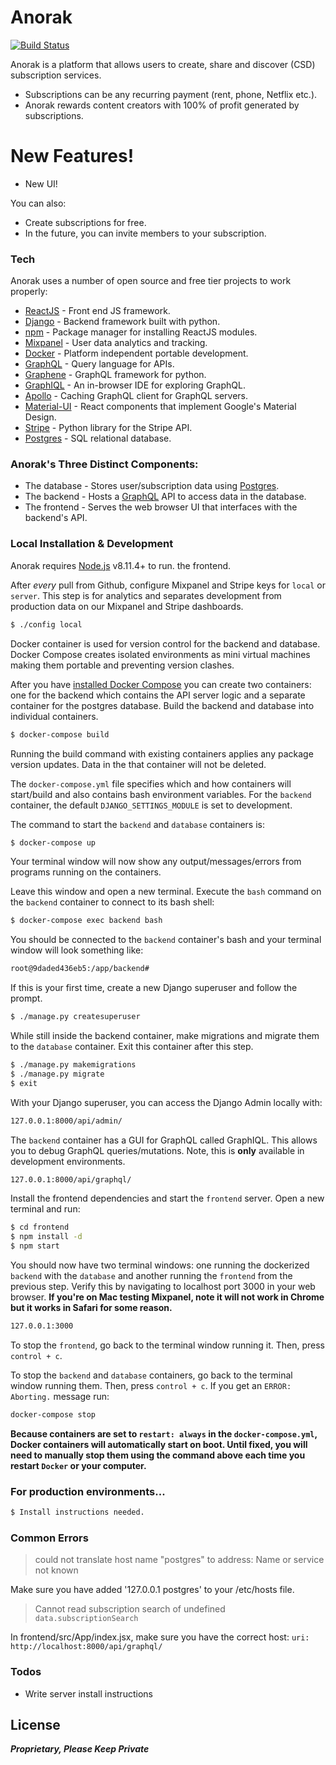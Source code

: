 # Anorak

[![Build Status](https://travis-ci.org/joemccann/dillinger.svg?branch=master)](https://github.com/veyorokon/Anorak)

Anorak is a platform that allows users to create, share and discover (CSD) subscription services.

  - Subscriptions can be any recurring payment (rent, phone, Netflix etc.).
  - Anorak rewards content creators with 100% of profit generated by subscriptions.

# New Features!

  - New UI!

You can also:
  - Create subscriptions for free.
  - In the future, you can invite members to your subscription.

### Tech

Anorak uses a number of open source and free tier projects to work properly:

* [ReactJS] - Front end JS framework.
* [Django] - Backend framework built with python.
* [npm] - Package manager for installing ReactJS modules.
* [Mixpanel] - User data analytics and tracking.
* [Docker] - Platform independent portable development.
* [GraphQL] - Query language for APIs.
* [Graphene] - GraphQL framework for python.
* [GraphIQL] - An in-browser IDE for exploring GraphQL.
* [Apollo] - Caching GraphQL client for GraphQL servers.
* [Material-UI] - React components that implement Google's Material Design.
* [Stripe] - Python library for the Stripe API.
* [Postgres] - SQL relational database. 

### Anorak's Three Distinct Components:
  - The database - Stores user/subscription data using [Postgres](https://www.postgresql.org/).
  - The backend - Hosts a [GraphQL](https://graphql.org/) API to access data in the database.
  - The frontend - Serves the web browser UI that interfaces with the backend's API.

### Local Installation & Development

Anorak requires [Node.js](https://nodejs.org/) v8.11.4+ to run. the frontend. 

After *every* pull from Github, configure Mixpanel and Stripe keys for `local` or `server`. This step is for analytics and separates development from production data on our Mixpanel and Stripe dashboards.
```sh
$ ./config local
```

Docker container is used for version control for the backend and database. Docker Compose creates isolated environments as mini virtual machines making them portable and preventing version clashes. 

After you have [installed Docker Compose](https://docs.docker.com/compose/install/) you can create two containers: one for the backend which contains the API server logic and a separate container for the postgres database. Build the backend and database into individual containers.

```sh
$ docker-compose build
```

Running the build command with existing containers applies any package version updates. Data in the that container will not be deleted.

The `docker-compose.yml` file specifies which and how containers will start/build and also contains bash environment variables. For the `backend` container, the default `DJANGO_SETTINGS_MODULE` is set to development. 

The command to start the `backend` and `database` containers is:

```sh
$ docker-compose up
```

Your terminal window will now show any output/messages/errors from programs running on the containers. 

Leave this window and open a new terminal. Execute the `bash` command on the `backend` container to connect to its bash shell: 
```sh
$ docker-compose exec backend bash
```

You should be connected to the `backend` container's bash and your terminal window will look something like:
```sh
root@9daded436eb5:/app/backend#
```

If this is your first time, create a new Django superuser and follow the prompt.
```sh
$ ./manage.py createsuperuser
```

While still inside the backend container, make migrations and migrate them to the `database` container. Exit this container after this step.

```sh
$ ./manage.py makemigrations
$ ./manage.py migrate
$ exit
```

With your Django superuser, you can access the Django Admin locally with:

```sh
127.0.0.1:8000/api/admin/
```

The `backend` container has a GUI for GraphQL called GraphIQL. This allows you to debug GraphQL queries/mutations. Note, this is **only** available in development environments.

```sh
127.0.0.1:8000/api/graphql/
```

Install the frontend dependencies and start the `frontend` server. Open a new terminal and run:

```sh
$ cd frontend
$ npm install -d
$ npm start
```

You should now have two terminal windows: one running the dockerized `backend` with the `database` and another running the `frontend` from the previous step. Verify this by navigating to localhost port 3000 in your web browser. **If you're on Mac testing Mixpanel, note it will not work in Chrome but it works in Safari for some reason.**

```sh
127.0.0.1:3000
```

To stop the `frontend`, go back to the terminal window running it. Then, press `control + c`.

To stop the `backend` and `database` containers, go back to the terminal window running them. Then, press `control + c`. If you get an `ERROR: Aborting.` message run:
```sh
docker-compose stop
```

**Because containers are set to `restart: always` in the `docker-compose.yml`, Docker containers will automatically start on boot. Until fixed, you will need to manually stop them using the command above each time you restart `Docker` or your computer.**


### For production environments...

```sh
$ Install instructions needed.
```

### Common Errors
> could not translate host name "postgres" to address: Name or service not known

Make sure you have added '127.0.0.1 postgres' to your /etc/hosts file.

> Cannot read subscription search of undefined `data.subscriptionSearch`

In frontend/src/App/index.jsx, make sure you have the correct host: `uri: http://localhost:8000/api/graphql/`


### Todos

 - Write server install instructions

License
----

***Proprietary, Please Keep Private***


   [ReactJS]: <https://github.com/facebook/react>
   [Django]: <https://github.com/django/django>
   [npm]: <https://github.com/npm/cli>
   [Mixpanel]: <https://github.com/mixpanel/mixpanel-js>
   [Docker]: <https://github.com/docker>
   [Graphene]: <https://github.com/graphql-python/graphene>
   [Apollo]: <https://github.com/apollographql/apollo-client>
   [Material-UI]: <https://github.com/mui-org/material-ui>
   [Stripe]: <https://github.com/stripe/stripe-python>
   [GraphQL]: <https://graphql.org/>
   [GraphIQL]: <https://github.com/graphql/graphiql>
   [Postgres]: <https://www.postgresql.org/>
   
